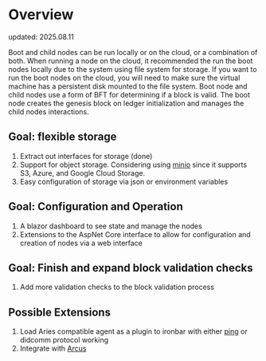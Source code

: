 # Overview
updated: 2025.08.11

Boot and child nodes can be run locally or on the cloud, or a combination of both.  When running a node on the cloud, it recommended the run
the boot nodes locally due to the system using file system for storage.  If you want to run the boot nodes on the cloud, you will need to make sure
the virtual machine has a persistent disk mounted to the file system.  Boot node and child nodes use a form of BFT for determining
if a block is valid.  The boot node creates the genesis block on ledger initialization and manages the child nodes interactions.

## Goal:  flexible storage
1. Extract out interfaces for storage (done)
2. Support for object storage.  Considering using [minio](https://github.com/minio/minio-dotnet) since it supports S3, Azure, and Google Cloud Storage.
3. Easy configuration of storage via json or environment variables

## Goal: Configuration and Operation
1. A blazor dashboard to see state and manage the nodes 
2. Extensions to the AspNet Core interface to allow for configuration and creation of nodes via a web interface

## Goal: Finish and expand block validation checks
1. Add more validation checks to the block validation process

## Possible Extensions
1. Load Aries compatible agent as a plugin to ironbar with either [ping](https://github.com/hyperledger/aries-rfcs/tree/master/features/0048-trust-ping) or didcomm protocol working
2. Integrate with [Arcus](https://github.com/tatmanblue/Arcus)  
